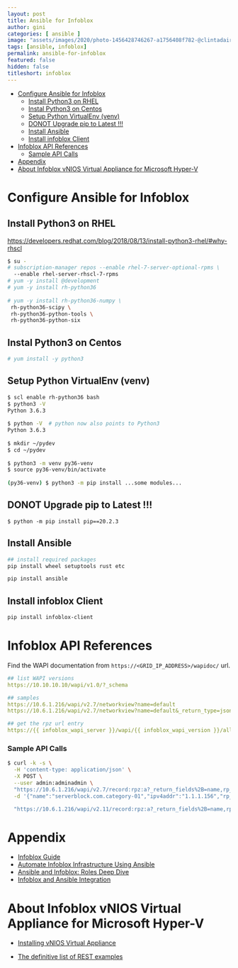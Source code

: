 ```yaml
---
layout: post
title: Ansible for Infoblox
author: gini
categories: [ ansible ]
image: "assets/images/2020/photo-1456428746267-a1756408f782-@clintadair.jpg"
tags: [ansible, infoblox]
permalink: ansible-for-infoblox
featured: false
hidden: false
titleshort: infoblox
---
```


- [Configure Ansible for Infoblox](#configure-ansible-for-infoblox)
  - [Install Python3 on RHEL](#install-python3-on-rhel)
  - [Instal Python3 on Centos](#instal-python3-on-centos)
  - [Setup Python VirtualEnv (venv)](#setup-python-virtualenv-venv)
  - [DONOT Upgrade pip to Latest !!!](#donot-upgrade-pip-to-latest-)
  - [Install Ansible](#install-ansible)
  - [Install infoblox Client](#install-infoblox-client)
- [Infoblox API References](#infoblox-api-references)
    - [Sample API Calls](#sample-api-calls)
- [Appendix](#appendix)
- [About Infoblox vNIOS Virtual Appliance for Microsoft Hyper-V](#about-infoblox-vnios-virtual-appliance-for-microsoft-hyper-v)

# Configure Ansible for Infoblox
## Install Python3 on RHEL

https://developers.redhat.com/blog/2018/08/13/install-python3-rhel/#why-rhscl

```bash
$ su -
# subscription-manager repos --enable rhel-7-server-optional-rpms \
  --enable rhel-server-rhscl-7-rpms
# yum -y install @development
# yum -y install rh-python36
 
# yum -y install rh-python36-numpy \
 rh-python36-scipy \ 
 rh-python36-python-tools \
 rh-python36-python-six
```

## Instal Python3 on Centos

```bash
# yum install -y python3
```

## Setup Python VirtualEnv (venv)

```bash
$ scl enable rh-python36 bash
$ python3 -V
Python 3.6.3
 
$ python -V  # python now also points to Python3 
Python 3.6.3
 
$ mkdir ~/pydev
$ cd ~/pydev
 
$ python3 -m venv py36-venv
$ source py36-venv/bin/activate
 
(py36-venv) $ python3 -m pip install ...some modules...
```

## DONOT Upgrade pip to Latest !!!
```
$ python -m pip install pip==20.2.3
```

## Install Ansible

```bash
## install required packages
pip install wheel setuptools rust etc

pip install ansible
```

## Install infoblox Client

```bash
pip install infoblox-client
```

# Infoblox API References

Find the WAPI documentation from `https://<GRID_IP_ADDRESS>/wapidoc/` url.

```yaml
## list WAPI versions
https://10.10.10.10/wapi/v1.0/?_schema

## samples
https://10.6.1.216/wapi/v2.7/networkview?name=default
https://10.6.1.216/wapi/v2.7/networkview?name=default&_return_type=json

## get the rpz url entry
https://{{ infoblox_wapi_server }}/wapi/{{ infoblox_wapi_version }}/allrpzrecords?zone={{ infoblox_rpz_name }}&_return_fields%2B=rpz_rule&_return_as_object=1&name={{ infoblox_url_name_to_add }}"

```

### Sample API Calls

```bash
$ curl -k -s \
  -H 'content-type: application/json' \
  -X POST \
  --user admin:adminadmin \
  "https://10.6.1.216/wapi/v2.7/record:rpz:a?_return_fields%2B=name,rp_zone&_return_as_object=1" \
  -d '{"name":"serverblock.com.category-01","ipv4addr":"1.1.1.156","rp_zone":"category-01"}'

  "https://10.6.1.216/wapi/v2.11/record:rpz:a?_return_fields%2B=name,rp_zone&_return_as_object=1"

```

# Appendix

- [Infoblox Guide](https://docs.ansible.com/ansible/latest/scenario_guides/guide_infoblox.html)
- [Automate Infoblox Infrastructure Using Ansible](https://www.infoblox.com/wp-content/uploads/infoblox-deployment-guide-automate-infoblox-infrastructure-using-ansible.pdf)
- [Ansible and Infoblox: Roles Deep Dive](https://www.ansible.com/blog/ansible-and-infoblox-roles-deep-dive)
- [Infoblox and Ansible Integration](https://www.infoblox.com/wp-content/uploads/infoblox-deployment-guide-infoblox-and-ansible-integration.pdf)
# About Infoblox vNIOS Virtual Appliance for Microsoft Hyper-V

- [Installing vNIOS Virtual Appliance](https://docs.infoblox.com/display/NMHIG/Installing+vNIOS+Virtual+Appliance)


- [The definitive list of REST examples](https://community.infoblox.com/t5/API-Integration/The-definitive-list-of-REST-examples/td-p/1214)